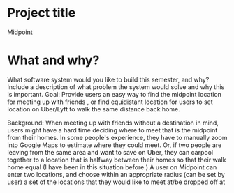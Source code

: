 # Project title
Midpoint

# What and why?
What software system would you like to build this semester, and why? Include a description of what problem the system would solve and why this is important.
Goal: Provide users an easy way to find the midpoint location for meeting up with friends
, or find equidistant location for users to set location on Uber/Lyft to walk the same distance back home. 

Background: When meeting up with friends without a destination in mind, users might have a hard time deciding
where to meet that is the midpoint from their homes. In some people's experience, they have to manually 
zoom into Google Maps to estimate where they could meet. Or, if two people are leaving from the same area and want
to save on Uber, they can carpool together to a location that is halfway between their homes so that their walk home
equal (I have been in this situation before.) A user on Midpoint can enter two locations, and choose within an appropriate
radius (can be set by user) a set of the locations that they would like to meet at/be dropped off at 
